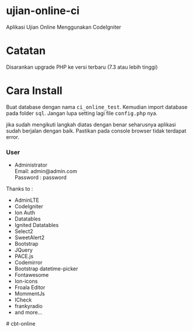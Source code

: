 # ujian-online-ci

Aplikasi Ujian Online Menggunakan CodeIgniter

<h1>Catatan</h1>
<p>Disarankan upgrade PHP ke versi terbaru (7.3 atau lebih tinggi)</p>

<h1>Cara Install</h1>
    Buat database dengan nama <kbd>ci_online_test</kbd>. Kemudian import database pada folder <kbd>sql</kbd>. Jangan lupa setting lagi file <kbd>config.php</kbd> nya. 
    <br/>

jika sudah mengikuti langkah diatas dengan benar seharusnya aplikasi sudah berjalan dengan baik. Pastikan pada console browser tidak terdapat error.

<h3>User</h3>
<ul>
<li>Administrator <br/> Email: admin@admin.com <br/> Password : password </li>
  
</ul>

Thanks to :

<ul>
  <li>AdminLTE</li>
<li>CodeIgniter</li>
<li>Ion Auth</li>
<li>Datatables</li>
<li>Ignited Datatables</li>
<li>Select2</li>
<li>SweetAlert2</li>
<li>Bootstrap</li>
<li>JQuery</li>
<li>PACE.js</li>
<li>Codemirror</li>
<li>Bootstrap datetime-picker</li>
<li>Fontawesome</li>
<li>Ion-icons</li>
<li>Froala Editor</li>
<li>MommentJs</li>
<li>ICheck</li>
<li>frankyradio</li>
<li>and more...</li>
</ul>
# cbt-online
